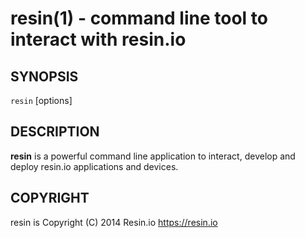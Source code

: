 resin(1) - command line tool to interact with resin.io
======================================================

## SYNOPSIS

`resin` [options] <command>

## DESCRIPTION

**resin** is a powerful command line application to interact, develop and deploy resin.io applications and devices.

## COPYRIGHT

resin is Copyright (C) 2014 Resin.io <https://resin.io>
